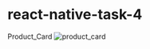 # react-native-task-4
 Product_Card
![product_card](https://github.com/user-attachments/assets/9f6ed9a4-f9ed-4897-8512-497a3b77e0d9)
